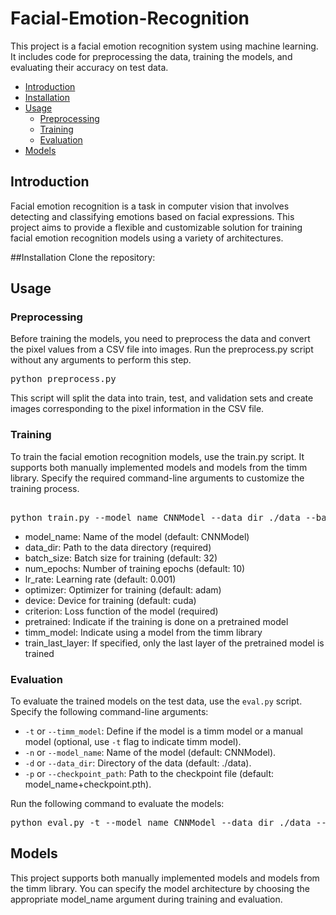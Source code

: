# Facial-Emotion-Recognition
This project is a facial emotion recognition system using machine learning. It includes code for preprocessing the data, training the models, and evaluating their accuracy on test data.
- [Introduction](#introduction)
- [Installation](#installation)
- [Usage](#usage)
  - [Preprocessing](#preprocessing)
  - [Training](#training)
  - [Evaluation](#evaluation)
- [Models](#models)

## Introduction

Facial emotion recognition is a task in computer vision that involves detecting and classifying emotions based on facial expressions. This project aims to provide a flexible and customizable solution for training facial emotion recognition models using a variety of architectures.

##Installation
Clone the repository:

## Usage
### Preprocessing
Before training the models, you need to preprocess the data and convert the pixel values from a CSV file into images. Run the preprocess.py script without any arguments to perform this step.
<pre>
python preprocess.py
</pre>
This script will split the data into train, test, and validation sets and create images corresponding to the pixel information in the CSV file.

### Training
To train the facial emotion recognition models, use the train.py script. It supports both manually implemented models and models from the timm library. Specify the required command-line arguments to customize the training process.
<pre>

python train.py --model_name CNNModel --data_dir ./data --batch_size 32 --num_epochs 10 --lr_rate 0.001 --optimizer adam --device cuda --criterion &lt;loss_function&gt; --pretrained --timm_model --train_last_layer
</pre>

- model_name: Name of the model (default: CNNModel)
- data_dir: Path to the data directory (required)
- batch_size: Batch size for training (default: 32)
- num_epochs: Number of training epochs (default: 10)
- lr_rate: Learning rate (default: 0.001)
- optimizer: Optimizer for training (default: adam)
- device: Device for training (default: cuda)
- criterion: Loss function of the model (required)
- pretrained: Indicate if the training is done on a pretrained model
- timm_model: Indicate using a model from the timm library
- train_last_layer: If specified, only the last layer of the pretrained model is trained

### Evaluation
To evaluate the trained models on the test data, use the `eval.py` script. Specify the following command-line arguments:

- `-t` or `--timm_model`: Define if the model is a timm model or a manual model (optional, use `-t` flag to indicate timm model).
- `-n` or `--model_name`: Name of the model (default: CNNModel).
- `-d` or `--data_dir`: Directory of the data (default: ./data).
- `-p` or `--checkpoint_path`: Path to the checkpoint file (default: model_name+checkpoint.pth).

Run the following command to evaluate the models:

<pre>
python eval.py -t --model_name CNNModel --data_dir ./data --checkpoint_path <path_to_checkpoint>
</pre>


## Models
This project supports both manually implemented models and models from the timm library. You can specify the model architecture by choosing the appropriate model_name argument during training and evaluation.

